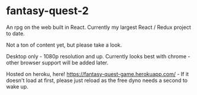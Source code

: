 # fantasy-quest-2
An rpg on the web built in React. Currently my largest React / Redux project to date.

Not a ton of content yet, but please take a look. 

Desktop only - 1080p resolution and up. Currently looks best with chrome - other browser support will be added later.

Hosted on heroku, here!
https://fantasy-quest-game.herokuapp.com/ - If it doesn't load at first, please just reload as the free dyno needs a second to wake up.
